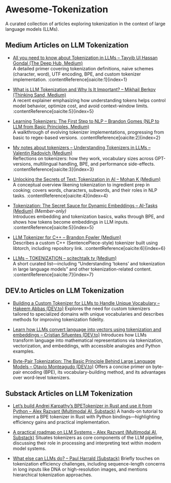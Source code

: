 # Awesome-Tokenization

A curated collection of articles exploring tokenization in the context of large language models (LLMs).

## Medium Articles on LLM Tokenization

- [All you need to know about Tokenization in LLMs – Tayyib Ul Hassan Gondal (The Deep Hub, Medium)](https://medium.com/thedeephub/all-you-need-to-know-about-tokenization-in-llms-7a801302cf54)  
  A detailed primer covering tokenization definitions, naive schemes (character, word), UTF encoding, BPE, and custom tokenizer implementation. :contentReference[oaicite:1]{index=1}

- [What is LLM Tokenization and Why Is It Important? – Mikhail Berkov (Thinking Sand, Medium)](https://medium.com/thinking-sand/what-is-llm-tokenization-and-why-is-it-important-4eb5fbefb075)  
  A recent explainer emphasizing how understanding tokens helps control model behavior, optimize cost, and avoid context-window limits. :contentReference[oaicite:5]{index=5}

- [Learning Tokenizers: The First Step to NLP – Brandon Gomes (NLP to LLM from Basic Principles, Medium)](https://medium.com/@brandonmgomes06/nlp-to-llm-from-basic-principles-tokenizers-d678c132eea2)  
  A walkthrough of evolving tokenizer implementations, progressing from basic to regex-based versions. :contentReference[oaicite:2]{index=2}

- [My notes about tokenizers – Understanding Tokenizers in LLMs – Valentin Radovich (Medium)](https://medium.com/@valentinradovich/my-notes-about-tokenizers-c433c6f89c0b)  
  Reflections on tokenizers: how they work, vocabulary sizes across GPT-versions, multilingual handling, BPE, and performance side-effects. :contentReference[oaicite:3]{index=3}

- [Unlocking the Secrets of Text: Tokenization in AI – Mohan K (Medium)](https://medium.com/@mohan_kandasamy/unlocking-the-secrets-of-text-tokenization-in-ai-8d6425d8ec43)  
  A conceptual overview likening tokenization to ingredient prep in cooking; covers words, characters, subwords, and their roles in NLP tasks. :contentReference[oaicite:4]{index=4}

- [Tokenization: The Secret Sauce for Dynamic Embeddings – AI-Tasks (Medium)](https://medium.com/@AI_Tasks/tokenization-the-secret-sauce-for-dynamic-embeddings-d45f2055a770) *(Member-only)*  
  Introduces embedding and tokenization basics, walks through BPE, and shows how tokens become embeddings in LLM inputs. :contentReference[oaicite:5]{index=5}

- [LLM Tokenizer for C++ – Brandon Fowler (Medium)](https://medium.com/@brandon_97642/llm-tokenizer-for-c-3fa154534b70)  
  Describes a custom C++ (SentencePiece-style) tokenizer built using libtorch, including repository link. :contentReference[oaicite:6]{index=6}

- [LLMs – TOKENIZATION – scitechtalk tv (Medium)](https://medium.com/@tvscitechtalk/list/llms-tokenization-fa203ff67f83)  
  A short curated list—including “Understanding ‘tokens’ and tokenization in large language models” and other tokenization-related content. :contentReference[oaicite:7]{index=7}

## DEV.to Articles on LLM Tokenization

* [Building a Custom Tokenizer for LLMs to Handle Unique Vocabulary – Hakeem Abbas (DEV.to)](https://dev.to/hakeem/building-a-custom-tokenizer-for-llms-to-handle-unique-vocabulary-1a32)
  Explores the need for custom tokenizers tailored to specialized domains with unique vocabularies and describes methods for improving tokenization fidelity.&#x20;

* [Learn how LLMs convert language into vectors using tokenization and embeddings – Cristian Sifuentes (DEV.to)](https://dev.to/cristiansifuentes/learn-how-llms-convert-language-into-vectors-using-tokenization-and-embeddings-kh2)
  Introduces how LLMs transform language into mathematical representations via tokenization, vectorization, and embeddings, with accessible analogies and Python examples.&#x20;

* [Byte-Pair Tokenization: The Basic Principle Behind Large Language Models – Otavio Monteagudo (DEV.to)](https://dev.to/otamm/byte-pair-tokenization-the-basic-principle-behind-large-language-models-16ld)
  Offers a concise primer on byte-pair encoding (BPE), its vocabulary-building method, and its advantages over word-level tokenizers.&#x20;

## Substack Articles on LLM Tokenization

* [Let’s build Andrej Karpathy’s BPETokenizer in Rust and use it from Python – Alex Razvant (Multimodal AI, Substack)](https://multimodalai.substack.com/p/lets-build-andrej-karpathys-bpetokenizer)
  A hands-on tutorial to implement a BPE tokenizer in Rust with Python bindings—highlighting efficiency gains and practical implementation.&#x20;

* [A practical roadmap on LLM Systems – Alex Razvant (Multimodal AI, Substack)](https://multimodalai.substack.com/p/a-practical-roadmap-on-llm-systems)
  Situates tokenizers as core components of the LLM pipeline, discussing their role in processing and interpreting text within modern model systems.&#x20;

* [What else can LLMs do? – Paul Harrald (Substack)](https://paulharrald.substack.com/p/what-else-can-llms-do)
  Briefly touches on tokenization efficiency challenges, including sequence-length concerns in long inputs like DNA or high-resolution images, and mentions hierarchical tokenization approaches.&#x20;
